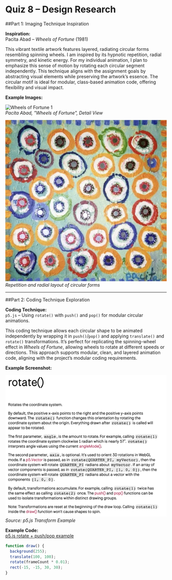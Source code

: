 # Quiz 8 – Design Research

##Part 1: Imaging Technique Inspiration

**Inspiration:**  
Pacita Abad – *Wheels of Fortune* (1981)

This vibrant textile artwork features layered, radiating circular forms resembling spinning wheels. I am inspired by its hypnotic repetition, radial symmetry, and kinetic energy. For my individual animation, I plan to emphasize this sense of motion by rotating each circular segment independently. This technique aligns with the assignment goals by abstracting visual elements while preserving the artwork’s essence. The circular motif is ideal for modular, class-based animation code, offering flexibility and visual impact.

**Example Images:**  

![Wheels of Fortune 1](./images/wheels-of-fortune-1.jpg)  
*Pacita Abad, "Wheels of Fortune", Detail View*

![Wheels of Fortune 2](./images/wheels-of-fortune-2.jpg)  
*Repetition and radial layout of circular forms*

---

##Part 2: Coding Technique Exploration

**Coding Technique:**  
`p5.js` – Using `rotate()` with `push()` and `pop()` for modular circular animations.

This coding technique allows each circular shape to be animated independently by wrapping it in `push()`/`pop()` and applying `translate()` and `rotate()` transformations. It’s perfect for replicating the spinning-wheel effect in *Wheels of Fortune*, allowing wheels to rotate at different speeds or directions. This approach supports modular, clean, and layered animation code, aligning with the project’s modular coding requirements.

**Example Screenshot:**  

![p5 rotate example](./images/p5js-rotate-example.jpg)  
*Source: p5.js Transform Example*

**Example Code:**  
[p5.js rotate + push/pop example](https://p5js.org/examples/transform-rotate.html)

```js
function draw() {
  background(255);
  translate(100, 100);
  rotate(frameCount * 0.01);
  rect(-15, -15, 30, 30);
}